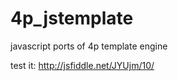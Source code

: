 4p_jstemplate
=============

javascript ports of 4p template engine

test it:
http://jsfiddle.net/JYUjm/10/

